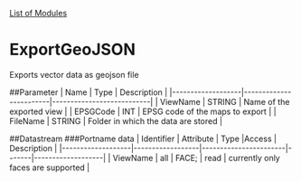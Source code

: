 [List of Modules](List_Of_Modules.md)

# ExportGeoJSON

Exports vector data as geojson file

##Parameter
|        Name       |          Type          |       Description         | 
|-------------------|------------------------|---------------------------|
| ViewName   | STRING |  Name of the exported view    |
| EPSGCode   | INT | EPSG code of the maps to export |
| FileName   | STRING | Folder in which the data are stored |

##Datastream
###Portname data
|     Identifier    |     Attribute    |      Type             |Access |    Description    |
|-------------------|------------------|-----------------------|-------|-------------------|
| ViewName | 		all			| FACE; |  read | currently only faces are supported |



